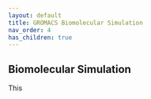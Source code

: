 ```yaml
---
layout: default
title: GROMACS Biomolecular Simulation
nav_order: 4
has_children: true
---
```


## Biomolecular Simulation

This